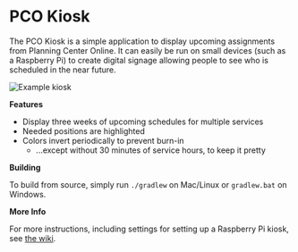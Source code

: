 # PCO Kiosk #

The PCO Kiosk is a simple application to display upcoming assignments from Planning Center Online. It can easily be run on small devices (such as a Raspberry Pi) to create digital signage allowing people to see who is scheduled in the near future.

![Example kiosk](https://bitbucket.org/repo/xrjqyX/images/691354340-final.jpg)


**Features**

* Display three weeks of upcoming schedules for multiple services
* Needed positions are highlighted
* Colors invert periodically to prevent burn-in 
    * ...except without 30 minutes of service hours, to keep it pretty


**Building**

To build from source, simply run `./gradlew` on Mac/Linux or `gradlew.bat` on Windows.


**More Info**

For more instructions, including settings for setting up a Raspberry Pi kiosk, see [the wiki](https://bitbucket.org/robeden/pco-kiosk/wiki/).